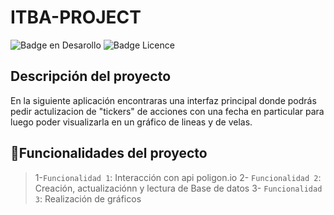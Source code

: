 # ITBA-PROJECT
![Badge en Desarollo](https://img.shields.io/badge/STATUS-V0.1%20-green)
![Badge Licence](https://img.shields.io/badge/LICENCE-ITBA-blue)

## Descripción del proyecto
En la siguiente aplicación encontraras una interfaz principal donde podrás pedir actulizacion de "tickers" de acciones con una fecha en particular
para luego poder visualizarla en un gráfico de lineas y de velas.
## :hammer:Funcionalidades del proyecto
> 1-`Funcionalidad 1`: Interacción con api poligon.io 
> 2- `Funcionalidad 2`: Creación, actualizaciónn y lectura de Base de datos 
> 3- `Funcionalidad 3`: Realización de gráficos



